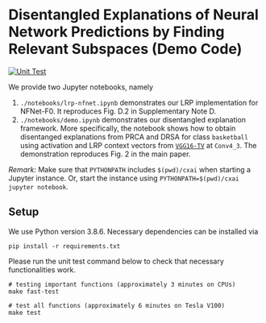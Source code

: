 # Disentangled Explanations of Neural Network Predictions by Finding Relevant Subspaces (Demo Code)

[![Unit Test](https://github.com/p16i/drsa-demo/actions/workflows/pytest.yml/badge.svg?branch=main)](https://github.com/p16i/drsa-demo/actions/workflows/pytest.yml)


We provide two Jupyter notebooks, namely
1. `./notebooks/lrp-nfnet.ipynb` demonstrates our LRP implementation for NFNet-F0. It reproduces Fig. D.2 in Supplementary Note D.
2. `./notebooks/demo.ipynb` demonstrates our  disentangled explanation framework. More specifically, the notebook shows how to obtain disentanged explanations from PRCA and DRSA for class `basketball` using activation and LRP context vectors from [`VGG16-TV`][vgg16-tv] at `Conv4_3`. The demonstration reproduces Fig. 2 in the main paper.

*Remark:* Make sure that `PYTHONPATH` includes `$(pwd)/cxai` when starting a Jupyter instance. Or, start the instance using `PYTHONPATH=$(pwd)/cxai jupyter notebook`.

## Setup

We use Python version 3.8.6. Necessary dependencies can be installed via
```
pip install -r requirements.txt
```

Please run the unit test command below to check that necessary functionalities work.

```
# testing important functions (approximately 3 minutes on CPUs)
make fast-test

# test all functions (approximately 6 minutes on Tesla V100)
make test
```

[vgg16-tv]: https://pytorch.org/vision/main/models/generated/torchvision.models.vgg16.html